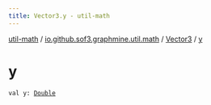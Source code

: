 ```yaml
---
title: Vector3.y - util-math
---
```


[util-math](../../index.html) / [io.github.sof3.graphmine.util.math](../index.html) / [Vector3](index.html) / [y](./y.html)

# y

`val y: `[`Double`](https://kotlinlang.org/api/latest/jvm/stdlib/kotlin/-double/index.html)